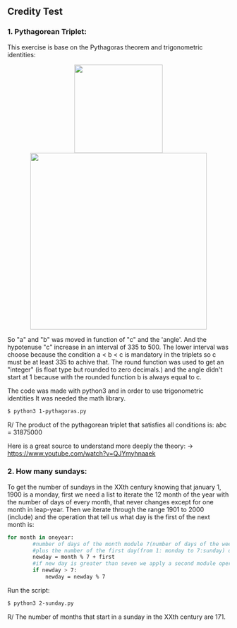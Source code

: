 ## Credity Test

### 1. Pythagorean Triplet:
This exercise is base on the Pythagoras theorem and trigonometric identities:
<div align="center" class="column">
    <img width="200" src="https://i.imgur.com/4hoInkK.png"><img width="400" src="https://study.com/cimages/multimages/16/926405-ids4246826883428030385.png">
</div>

So "a" and "b" was moved in function of "c" and the 'angle'.
And the hypotenuse "c" increase in an interval of 335 to 500. The lower interval was choose because
the condition a < b < c is mandatory in the triplets so c must be at least 335 to achive that.
The round function was used to get an "integer" (is float type but rounded to zero decimals.)
and the angle didn't start at 1 because with the rounded function b is always equal to c.

The code was made with python3 and in order to use trigonometric identities It was needed the math library.

```sh
$ python3 1-pythagoras.py
```

R/ The product of the pythagorean triplet that satisfies all conditions is: 
    a*b*c = 31875000


Here is a great source to understand more deeply the theory: 
-> https://www.youtube.com/watch?v=QJYmyhnaaek


### 2. How many sundays:

To get the number of sundays in the XXth century knowing that january 1, 1900 is a monday, first we need a list to iterate the 12 month of the year with the number of days of every month, that never changes except for one month in leap-year. 
Then we iterate through the range 1901 to 2000 (include) and the operation that tell us what day is the first of the next month is:
```sh
for month in oneyear: 
        #number of days of the month module 7(number of days of the week)
        #plus the number of the first day(from 1: monday to 7:sunday) of the last month
        newday = month % 7 + first
        #if new day is greater than seven we apply a second module operation to get the number of the week
        if newday > 7:
            newday = newday % 7
````

Run the script:
```sh
$ python3 2-sunday.py
```

R/ The number of months that start in a sunday in the XXth century are 171.
